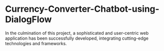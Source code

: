# Currency-Converter-Chatbot-using-DialogFlow
In the culmination of this project, a sophisticated and user-centric web application has been successfully developed, integrating cutting-edge technologies and frameworks.
